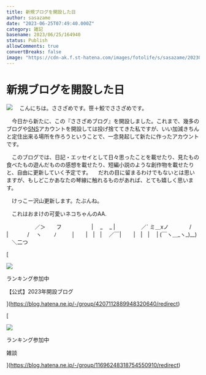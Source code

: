 ```yaml
---
title: 新規ブログを開設した日
author: sasazame
date: "2023-06-25T07:49:40.000Z"
category: 雑記
basename: 2023/06/25/164940
status: Publish
allowComments: true
convertBreaks: false
image: "https://cdn-ak.f.st-hatena.com/images/fotolife/s/sasazame/20230707/20230707200251.png"
---
```

# 新規ブログを開設した日

![](https://cdn-ak.f.st-hatena.com/images/fotolife/s/sasazame/20230707/20230707200251.png) 　こんにちは。ささざめです。笹＋鮫でささざめです。

　今日から新たに、この『ささざめブログ』を開設しました。これまで、幾多のブログや[SNS](https://d.hatena.ne.jp/keyword/SNS)アカウントを開設しては投げ捨ててきた私ですが、いい加減きちんと定住出来る場所を作ろうということで、一念発起して新たに作ったアカウントです。

　このブログでは、日記・エッセイとして日々思ったことを載せたり、見たもの食べたもの遊んだものの感想を載せたり、短編小説のような創作物を載せたりと、自由に更新していく予定です。 　だれの目に留まるわけでもないとは思いますが、もしどこかあなたの琴線に触れるものがあれば、とても嬉しく思います。

　けっこー沢山更新します。たぶんね。

　これはおまけの可愛いネコちゃんのAA.

　　　　　  ／＞　　フ
　　　 　　| 　\_　 \_ |
　 　　 　／\` ミ＿xノ
　　 　 /　　　 　 |
　　　 /　 ヽ　　 ﾉ
　 　 │　　|　|　|
　／￣|　　 |　|　|
　| (￣ヽ＿\_ヽ\_)\_\_)
　＼二つ

[

![](https://cdn.image.st-hatena.com/image/square/faa1264c227008e8b759458790977cdaf6601b23/backend=imagemagick;height=80;version=1;width=80/https%3A%2F%2Fcdn.user.blog.st-hatena.com%2Fcircle_image%2F62150696%2F1672022764175731)

ランキング参加中

【公式】2023年開設ブログ



](https://blog.hatena.ne.jp/-/group/4207112889948320640/redirect)

[

![](https://cdn.image.st-hatena.com/image/square/8ce7abee226637faac02b6afdf9e7f55a18663b7/backend=imagemagick;height=80;version=1;width=80/https%3A%2F%2Fcdn.blog.st-hatena.com%2Fimages%2Fcircle%2Fofficial-circle-icon%2Fetc.gif)

ランキング参加中

雑談



](https://blog.hatena.ne.jp/-/group/11696248318754550910/redirect)